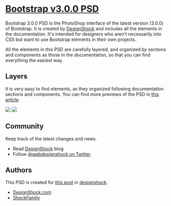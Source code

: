 # [Bootstrap v3.0.0 PSD](http://designshock.com)

Bootstrap 3.0.0 PSD is the PhotoShop interface of the latest version (3.0.0) of
Bootstrap. It is created by [DesignShock](http://designshock.com) and includes all the elements in the documentation. It's intended for designers who aren't necessarily into CSS
but want to use Bootstrap elements in their own projects.

All the elements in this PSD are carefully layered, and organized by sections and components
as those in the documentation, so that you can find everything the easiest way.

## Layers

It is very easy to find elements, as they organized following documentation sections and components.
You can find more previews of the PSD in [this article](http://designshock.com/).

![](http://designshock.com/images/bootstrap/layers.jpg)
![](http://designshock.com/images/bootstrap/alerts.jpg)

## Community
Keep track of the latest changes and news.

* Read [DesignShock](http://designshock.com) blog.
* Follow [@webdesignshock on Twitter](https://twitter.com/webdesignshock).


## Authors

This PSD is created for [this post](http://designshock.com/) in [designshock](http://designshock.com/).

* [DesignShock.com](http://designshock.com)
* [ShockFamily](http://shockfamily.us)

